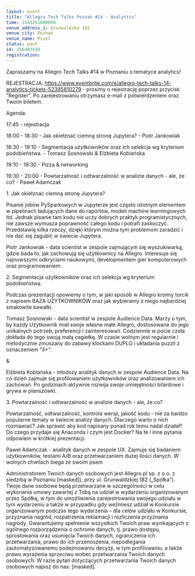 ```yaml
---
layout: event
title: "Allegro Tech Talks Poznań #14 - Analytics"
time: 1543251600000
venue_address_1: Grunwaldzka 182
venue_city: Poznań
venue_name: Pixel 
status: past
id: 256403599
registration: 
---
```


<p>Zapraszamy na Allegro Tech Talks #14 w Poznaniu o tematyce analytics!</p>
<p>REJESTRACJA:
  <a href="https://www.eventbrite.com/e/allegro-tech-talks-14-analytics-tickets-52395810279" class="linkified">https://www.eventbrite.com/e/allegro-tech-talks-14-analytics-tickets-52395810279</a> - prosimy o rejestrację poprzez przycisk "Register". Po zarejestrowaniu otrzymasz e-mail z potwierdzeniem oraz Twoim biletem.</p>
<p>Agenda:</p>
<p>17:45 - rejestracja</p>
<p>18:00 - 18:30 - Jak okiełznać ciemną stronę Jupytera? - Piotr Jankowiak</p>
<p>18:30 - 19:10 - Segmentacja użytkowników oraz ich selekcja wg kryterium podobieństwa. - Tomasz Sosnowski &amp; Elżbieta Koblańska</p>
<p>19:10 - 19:30 - Pizza &amp; networking</p>
<p>19:30 - 20:00 - Powtarzalność i odtwarzalność w analizie danych - ale, że co? - Paweł Adamczak</p>
<p>1. Jak okiełznać ciemną stronę Jupytera?</p>
<p>Pisanie jobów PySparkowych w Jupyterze jest często istotnym elementem w pipelinach ładujących dane do raportów, modeli machine learningowych itd. Jednak pisanie tam kodu nie uczy dobrych praktyk programistycznych, nie zawsze wymusza poprawność całego
  kodu i potrafi zaskoczyć. Przedstawię kilka rzeczy, dzięki którym można tym problemom zaradzić i nie dać się zagubić w świecie Jupytera.</p>
<p>Piotr Jankowiak - data scientist w zespole zajmującym się wyszukiwarką, gdzie bada to, jak zachowują się użytkownicy na Allegro. Interesuje się najnowszymi odkryciami naukowymi, developmentem gier komputerowych oraz programowaniem.</p>
<p>2. Segmentacja użytkowników oraz ich selekcja wg kryterium podobieństwa.</p>
<p>Podczas prezentacji opowiemy o tym, w jaki sposób w Allegro kroimy torcik z napisem BAZA UŻYTKOWNIKÓW oraz jak wybieramy z niego najbardziej smakowite kawałki.</p>
<p>Tomasz Sosnowski - data scientist w zespole Audience Data. Marzy o tym, by każdy Użytkownik miał swoje własne małe Allegro, dostosowane do jego unikalnych potrzeb, preferencji i zainteresowań. Codziennie w pocie czoła dokłada do tego swoją małą cegiełkę.
  W czasie wolnym jest regularnie i metodycznie zmuszany do zabawy klockami DUPLO i układania puzzli z oznaczeniem “3+”.</p>
<p>&amp;</p>
<p>Elżbieta Koblańska - młodszy analityk danych w zespole Audience Data. Na co dzień zajmuje się profilowaniem użytkowników oraz analizowaniem ich zachowań. Po godzinach aktywnie rozwija swoje umiejętności bilardowe i grywa w planszówki.</p>
<p>3. Powtarzalność i odtwarzalność w analizie danych - ale, że co?</p>
<p>Powtarzalność, odtwarzalność, kontrola wersji, jakość kodu - nie za bardzo popularne tematy w świecie analizy danych. Dlaczego warto o nich rozmawiać? Jak sprawić aby kod napisany ponad rok temu nadal działał? Do czego przydaje się Anaconda i czym jest
  Docker? Na te i inne pytania odpowiem w krótkiej prezentacji.</p>
<p>Paweł Adamczak - analityk danych w zespole UX. Zajmuje się badaniem użytkowników, testami A/B oraz przetwarzaniem dużej ilości danych. W wolnych chwilach biega ze swoim psem</p>
<p>Administratorem Twoich danych osobowych jest Allegro.pl sp. z o.o. z siedzibą w Poznaniu [masked]), przy ul. Grunwaldzkiej 182 („Spółka”). Twoje dane osobowe będą przetwarzane w szczególności w celu wykonania umowy zawartej z Tobą na udział w wydarzeniu
  organizowanym przez Spółkę, w tym do umożliwienia zarejestrowania swojego udziału w tym wydarzeniu a także w przypadku gdy weźmiesz udział w Konkursie organizowanym podczas tego wydarzenia – dla celów udziału w Konkursie, przyznania nagród, rozpatrzenia
  reklamacji i rozliczenia przyznania nagrody. Gwarantujemy spełnienie wszystkich Twoich praw wynikających z ogólnego rozporządzenia o ochronie danych, tj. prawo dostępu, sprostowania oraz usunięcia Twoich danych, ograniczenia ich przetwarzania, prawo
  do ich przenoszenia, niepodlegania zautomatyzowanemu podejmowaniu decyzji, w tym profilowaniu, a także prawo wyrażenia sprzeciwu wobec przetwarzania Twoich danych osobowych. W razie pytań dotyczących przetwarzania Twoich danych osobowych napisz do nas:
  [masked].</p>
